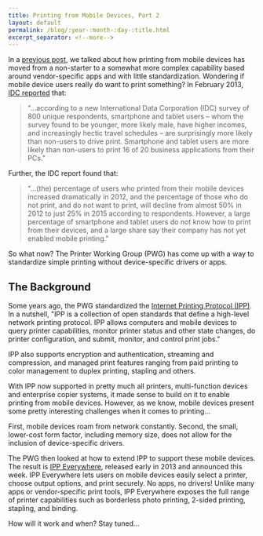 ```yaml
---
title: Printing from Mobile Devices, Part 2
layout: default
permalink: /blog/:year-:month-:day-:title.html
excerpt_separator: <!--more-->
---
```


In a [previous post](20130512-printing-from-mobile-devices.html), we talked about how printing from mobile devices has moved from a non-starter to a somewhat more complex capability based around vendor-specific apps and with little standardization. Wondering if mobile device users really do want to print something? In February 2013, [IDC reported](http://www.idc.com/getdoc.jsp?containerId=prUS23934513) that:

> "…according to a new International Data Corporation (IDC) survey of 800
> unique respondents, smartphone and tablet users – whom the survey found
> to be younger, more likely male, have higher incomes, and increasingly
> hectic travel schedules – are surprisingly more likely than non-users to
> drive print. Smartphone and tablet users are more likely than non-users
> to print 16 of 20 business applications from their PCs."

Further, the IDC report found that:

> "…(the) percentage of users who printed from their mobile devices
> increased dramatically in 2012, and the percentage of those who do not
> print, and do not want to print, will decline from almost 50% in 2012 to
> just 25% in 2015 according to respondents. However, a large percentage of
> smartphone and tablet users do not know how to print from their devices,
> and a large share say their company has not yet enabled mobile
> printing."

So what now? The Printer Working Group (PWG) has come up with a way to standardize simple printing without device-specific drivers or apps.

The Background
--------------

Some years ago, the PWG standardized the [Internet Printing Protocol (IPP)](/ipp/). In a nutshell, "IPP is a collection of open standards that define a high-level network printing protocol. IPP allows computers and mobile devices to query printer capabilities, monitor printer status and other state changes, do printer configuration, and submit, monitor, and control print jobs."

IPP also supports encryption and authentication, streaming and compression, and managed print features ranging from paid printing to color management to duplex printing, stapling and others.

With IPP now supported in pretty much all printers, multi-function devices and enterprise copier systems, it made sense to build on it to enable printing from mobile devices. However, as we know, mobile devices present some pretty interesting challenges when it comes to printing…

First, mobile devices roam from network constantly. Second, the small, lower-cost form factor, including memory size, does not allow for the inclusion of device-specific drivers.

The PWG then looked at how to extend IPP to support these mobile devices. The result is [IPP Everywhere](/ipp/everywhere.html), released early in 2013 and announced this week. IPP Everywhere lets users on mobile devices easily select a printer, choose output options, and print securely. No apps, no drivers! Unlike many apps or vendor-specific print tools, IPP Everywhere exposes the full range of printer capabilities such as borderless photo printing, 2-sided printing, stapling, and binding.

How will it work and when? Stay tuned…
